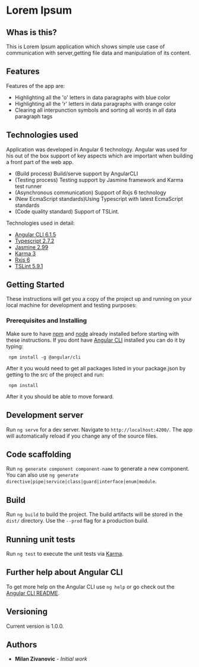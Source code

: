 # Lorem Ipsum

## Whas is this?
This is Lorem Ipsum  application which shows simple use case of communication with server,getting file data and manipulation of its content.


## Features
Features of the app are:
* Highlighting all the 'o' letters  in data paragraphs with blue color
* Highlighting all the 'r' letters  in data paragraphs with orange color
* Clearing all interpunction symbols and sorting all words in all data paragraph tags

## Technologies used

Application was developed in Angular 6 technology.
Angular was used for his out of the box support of key aspects which are important when building a front part of the web app.

 
 - (Build process) Build/serve support by AngularCLI
 - (Testing process) Testing support by Jasmine framework and Karma test runner
 - (Asynchronous communication) Support of Rxjs 6 technology  
 - (New EcmaScript standards)Using Typescript with latest EcmaScript standards
 - (Code quality standard) Support of TSLint.
 
 Technologies used in detail:
 - [Angular CLI 6.1.5]((https://cli.angular.io/) )
 - [Typescript 2.7.2](https://www.typescriptlang.org/)
 - [Jasmine 2.99](https://jasmine.github.io/)
 - [Karma 3](https://karma-runner.github.io/2.0/index.html)
 - [Rxjs 6](https://github.com/ReactiveX/rxjs)
 - [TSLint 5.9.1](https://palantir.github.io/tslint/)
 
 
## Getting Started

These instructions will get you a copy of the project up and running on your local machine for development and testing purposes:

### Prerequisites and Installing

Make sure to have [npm](https://www.npmjs.com/) and [node](https://nodejs.org/en/) already installed before starting with these instructions. 
If you dont have [Angular CLI](https://cli.angular.io/) installed you can do it by typing:
```
 npm install -g @angular/cli 
```
After it you would need to get all packages listed in your package.json by getting to the src of the project and run:
```
 npm install 
```

After it you should be able to move forward.
## Development server

Run `ng serve` for a dev server. Navigate to `http://localhost:4200/`. The app will automatically reload if you change any of the source files.

## Code scaffolding

Run `ng generate component component-name` to generate a new component. You can also use `ng generate directive|pipe|service|class|guard|interface|enum|module`.

## Build

Run `ng build` to build the project. The build artifacts will be stored in the `dist/` directory. Use the `--prod` flag for a production build.

## Running unit tests

Run `ng test` to execute the unit tests via [Karma](https://karma-runner.github.io).

## Further help about Angular CLI

To get more help on the Angular CLI use `ng help` or go check out the [Angular CLI README](https://github.com/angular/angular-cli/blob/master/README.md).
## Versioning

Current version is 1.0.0.

## Authors

* **Milan  Zivanovic** - *Initial work*




